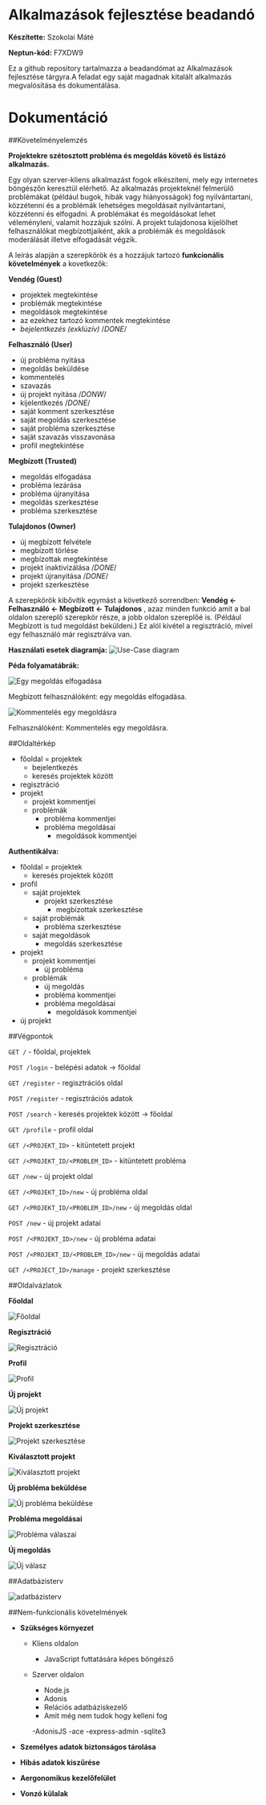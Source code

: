 # Alkalmazások fejlesztése beadandó

**Készítette:** Szokolai Máté

**Neptun-kód:** F7XDW9

  Ez a github repository tartalmazza a beadandómat az Alkalmazások fejlesztése tárgyra.A feladat egy saját magadnak kitalált alkalmazás megvalósítása és dokumentálása.
# Dokumentáció


##Követelményelemzés

**Projektekre szétosztott probléma és megoldás követő és listázó alkalmazás.**

Egy olyan szerver-kliens alkalmazást fogok elkészíteni, mely egy internetes böngészőn keresztül elérhető. Az alkalmazás projekteknél felmerülő problémákat (például bugok, hibák vagy hiányosságok) fog nyilvántartani, közzétenni és a problémák lehetséges megoldásait nyilvántartani, közzétenni és elfogadni.
A problémákat és megoldásokat lehet véleményleni, valamit hozzájuk szólni.
A projekt tulajdonosa kijelölhet felhasználókat megbízottjaiként, akik a problémák és megoldások moderálását illetve elfogadását végzik.

A leírás alapján a szerepkörök és a hozzájuk tartozó **funkcionális követelmények** a kovetkezők:

**Vendég (Guest)** 
- projektek megtekintése
- problémák megtekintése
- megoldások megtekintése
- az ezekhez tartozó kommentek megtekintése
- _bejelentkezés (exklúzív)_ /*DONE*/

**Felhasználó (User)**
- új probléma nyitása
- megoldás beküldése
- kommentelés
- szavazás
- új projekt nyitása /*DONW*/
- kijelentkezés /*DONE*/
- saját komment szerkesztése
- saját megoldás szerkesztése
- saját probléma szerkesztése
- saját szavazás visszavonása
- profil megtekintése

**Megbízott (Trusted)**
- megoldás elfogadása
- probléma lezárása
- probléma újranyitása
- megoldás szerkesztése
- probléma szerkesztése

**Tulajdonos (Owner)**
- új megbízott felvétele
- megbízott törlése
- megbízottak megtekintése
- projekt inaktivizálása /*DONE*/
- projekt újranyitása /*DONE*/
- projekt szerkesztése

A szerepkörök kibővítik egymást a következő sorrendben:
**Vendég <- Felhasználó <- Megbízott <- Tulajdonos** , azaz minden funkció amit a bal oldalon szereplő szerepkör része, a jobb oldalon szereplőé is. (Például Megbízott is tud megoldást beküldeni.) Ez alól kivétel a regisztráció, mivel egy felhasználó már regisztrálva van.

**Használati esetek diagramja:**
![Use-Case diagram](/docpics/usecase2.png)

**Péda folyamatábrák:**

![Egy megoldás elfogadása](/docpics/megoldas_elfogadasa.png)

Megbízott felhasználóként: egy megoldás elfogadása.

![Kommentelés egy megoldásra](/docpics/kommenteles_megoldasra.png)

Felhasználóként: Kommentelés egy megoldásra.


##Oldaltérkép

- főoldal = projektek
  - bejelentkezés
  - keresés projektek között
- regisztráció
- projekt
  - projekt kommentjei
  - problémák
    - probléma kommentjei
    - probléma megoldásai
      - megoldások kommentjei
      
**Authentikálva:**

- főoldal = projektek
  - keresés projektek között
- profil
  - saját projektek
    - projekt szerkesztése
      - megbízottak szerkesztése
  - saját problémák
    - probléma szerkesztése
  - saját megoldások
    - megoldás szerkesztése
- projekt
  - projekt kommentjei
    - új probléma
  - problémák
    - új megoldás
    - probléma kommentjei
    - probléma megoldásai
      - megoldások kommentjei
- új projekt

##Végpontok

`GET /` - főoldal, projektek

`POST /login` - belépési adatok -> főoldal

`GET /register` - regisztrációs oldal

`POST /register` - regisztrációs adatok



`POST /search` - keresés projektek között -> főoldal

`GET /profile` - profil oldal


`GET /<PROJEKT_ID>` - kitüntetett projekt

`GET /<PROJEKT_ID/<PROBLEM_ID>` - kitüntetett probléma


`GET /new` - új projekt oldal

`GET /<PROJEKT_ID>/new` - új probléma oldal

`GET /<PROJEKT_ID/<PROBLEM_ID>/new` - új megoldás oldal



`POST /new` - új projekt adatai

`POST /<PROJEKT_ID>/new` - új probléma adatai

`POST /<PROJEKT_ID/<PROBLEM_ID>/new` - új megoldás adatai


`GET /<PROJECT_ID>/manage` - projekt szerkesztése


##Oldalvázlatok

**Főoldal**

![Főoldal](/docpics/pages/főoldal.jpg)


**Regisztráció**

![Regisztráció](/docpics/pages/register.jpg)


**Profil**

![Profil](/docpics/pages/profile.jpg)


**Új projekt**

![Új projekt](/docpics/pages/new_project.jpg)


**Projekt szerkesztése**

![Projekt szerkesztése](/docpics/pages/manage_project.jpg)


**Kiválasztott projekt**

![Kiválasztott projekt](/docpics/pages/project.jpg)


**Új probléma beküldése**

![Új probléma beküldése](/docpics/pages/new_problem.jpg)


**Probléma megoldásai**

![Probléma válaszai](/docpics/pages/problem.jpg)


**Új megoldás**

![Új válasz](/docpics/pages/new_solution.jpg)


##Adatbázisterv

![adatbázisterv](/docpics/db.png)

##Nem-funkcionális követelmények

- **Szükséges környezet**
  - Kliens oldalon
    - JavaScript futtatására képes böngésző

  - Szerver oldalon
    - Node.js
    - Adonis
    - Relációs adatbáziskezelő
    - Amit még nem tudok hogy kelleni fog

    -AdonisJS
    -ace
    -express-admin
    -sqlite3
  
- **Személyes adatok biztonságos tárolása**
- **Hibás adatok kiszűrése**
- **Aergonomikus kezelőfelület**
- **Vonzó külalak**
